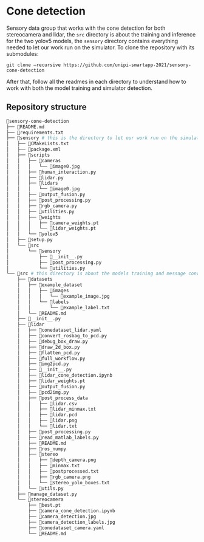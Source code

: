 # Cone detection
Sensory data group that works with the cone detection for both stereocamera and lidar, the ```src``` directory is about the training and inference for the two yolov5 models, the ```sensory``` directory contains everything needed to let our work run on the simulator.
To clone the repository with its submodules:
```
git clone —recursive https://github.com/unipi-smartapp-2021/sensory-cone-detection
```
After that, follow all the readmes in each directory to understand how to work with both the model training and simulator detection.
## Repository structure
```bash
📂sensory-cone-detection
├── 📄README.md
├── 📄requirements.txt
├── 📂sensory # this is the directory to let our work run on the simulator
│   ├── 📄CMakeLists.txt
│   ├── 📄package.xml
│   ├── 📂scripts
│   │   ├── 📂cameras
│   │   │   └── 📄image0.jpg
│   │   ├── 📄human_interaction.py
│   │   ├── 📄lidar.py
│   │   ├── 📂lidars
│   │   │   └── 📄image0.jpg
│   │   ├── 📄output_fusion.py
│   │   ├── 📄post_processing.py
│   │   ├── 📄rgb_camera.py
│   │   ├── 📄utilities.py
│   │   ├── 📂weights
│   │   │   ├── 📄camera_weights.pt
│   │   │   └── 📄lidar_weights.pt
│   │   └── 📕yolov5
│   ├── 📄setup.py
│   └── 📂src
│       └── 📂sensory
│           ├── 📄__init__.py
│           ├── 📄post_processing.py
│           └── 📄utilities.py
└── 📂src # this directory is about the models training and message conversion
    ├── 📂datasets
    │   ├── 📂example_dataset
    │   │   ├── 📂images
    │   │   │   └── 📄example_image.jpg
    │   │   └── 📂labels
    │   │       └── 📄example_label.txt
    │   └── 📄README.md
    ├── 📄__init__.py
    ├── 📂lidar
    │   ├── 📄conedataset_lidar.yaml
    │   ├── 📄convert_rosbag_to_pcd.py
    │   ├── 📄debug_box_draw.py
    │   ├── 📄draw_2d_box.py
    │   ├── 📄flatten_pcd.py
    │   ├── 📄full_workflow.py
    │   ├── 📄img2pcd.py
    │   ├── 📄__init__.py
    │   ├── 📄lidar_cone_detection.ipynb
    │   ├── 📄lidar_weights.pt
    │   ├── 📄output_fusion.py
    │   ├── 📄pcd2img.py
    │   ├── 📂post_process_data
    │   │   ├── 📄lidar.csv
    │   │   ├── 📄lidar_minmax.txt
    │   │   ├── 📄lidar.pcd
    │   │   ├── 📄lidar.png
    │   │   └── 📄lidar.txt
    │   ├── 📄post_processing.py
    │   ├── 📄read_matlab_labels.py
    │   ├── 📄README.md
    │   ├── 📕ros_numpy
    │   ├── 📂stereo
    │   │   ├── 📄depth_camera.png
    │   │   ├── 📄minmax.txt
    │   │   ├── 📄postprocessed.txt
    │   │   ├── 📄rgb_camera.png
    │   │   └── 📄stereo_yolo_boxes.txt
    │   └── 📄utils.py
    ├── 📄manage_dataset.py
    └── 📂stereocamera
        ├── 📄best.pt
        ├── 📄camera_cone_detection.ipynb
        ├── 📄camera_detection.jpg
        ├── 📄camera_detection_labels.jpg
        ├── 📄conedataset_camera.yaml
        └── 📄README.md
```
